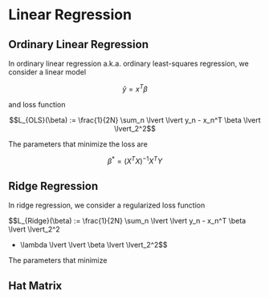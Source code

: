# Linear Regression

## Ordinary Linear Regression

In ordinary linear regression a.k.a. ordinary least-squares regression, 
we consider a linear model

$$\hat{y} = x^T \beta$$

and loss function

$$L_{OLS}(\beta) := \frac{1}{2N} \sum_n \lvert \lvert y_n - x_n^T \beta \lvert \lvert_2^2$$

The parameters that minimize the loss are 

$$\beta^* = (X^T X)^{-1} X^T Y $$

## Ridge Regression

In ridge regression, we consider a regularized loss function

$$L_{Ridge}(\beta) := \frac{1}{2N} \sum_n \lvert \lvert y_n - x_n^T \beta \lvert \lvert_2^2
+ \lambda \lvert \lvert \beta \lvert \lvert_2^2$$

The parameters that minimize 


## Hat Matrix


